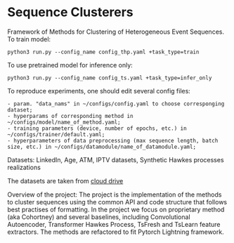 # Sequence Clusterers

Framework of Methods for Clustering of Heterogeneous Event Sequences.
To train model:
```shell script
python3 run.py --config_name config_thp.yaml +task_type=train
```

To use pretrained model for inference only:
```shell script
python3 run.py --config_name config_ts.yaml +task_type=infer_only
```

To reproduce experiments, one should edit several config files:
```
- param. "data_nams" in ~/configs/config.yaml to choose corresponging dataset; 
- hyperparams of corresponding method in ~/configs/model/name_of_method.yaml;
- training parameters (device, number of epochs, etc.) in ~/configs/trainer/default.yaml;
- hyperparameters of data preprocessing (max sequence length, batch size, etc.) in ~/configs/datamodule/name_of_datamodule.yaml;
```


Datasets:
LinkedIn, Age, ATM, IPTV datasets, 
Synthetic Hawkes processes realizations

The datasets are taken from [cloud drive](https://drive.google.com/drive/folders/1xSjHx7SQDEefgCuAeP21NLOabIpL13XH)


Overview of the project:
The project is the implementation of the methods to cluster sequences using the common API and code structure that follows best practises of formatting. In the project we focus on proprietary method (aka Cohortney) and several baselines, including Convolutional Autoencoder, Transformer Hawkes Process, TsFresh and TsLearn feature extractors. The methods are refactored to fit Pytorch Lightning framework. 

